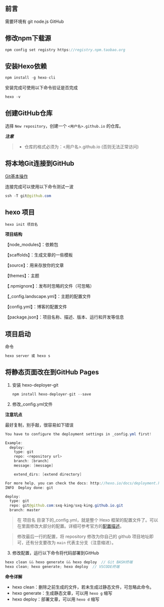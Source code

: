 ## 前言

需要环境有 git node.js GitHub 

## 修改npm下载源

```.java
npm config set registry https://registry.npm.taobao.org
```

## 安装Hexo依赖

```.java
npm install -g hexo-cli
```

安装完成可使用以下命令验证是否完成

```.java
hexo -v
```

## 创建GitHub仓库

选择 `New repository`，创建一个 `<用户名>.github.io` 的仓库。

***注意***

> - 仓库的格式必须为：<用户名>.github.io (否则无法正常访问)

## 将本地Git连接到GitHub

[Git基本操作](ProjectMD/Git基本操作.md)

连接完成可以使用以下命令测试一波

```.java
ssh -T git@github.com
```

## hexo 项目

```hexo init 项目名```

**项目结构**

【node_modules】：依赖包

【scaffolds】：生成文章的一些模板

【source】：用来存放你的文章

【themes】：主题

【.npmignore】：发布时忽略的文件（可忽略）

【_config.landscape.yml】：主题的配置文件

【config.yml】：博客的配置文件

【package.json】：项目名称、描述、版本、运行和开发等信息

## 项目启动

命令

```.java
hexo server 或 hexo s
```

## 将静态页面改在到GitHub Pages

1. 安装 hexo-deployer-git

   ```.java
   npm install hexo-deployer-git --save
   ```

2. 修改_config.yml文件

**注意坑点**

最好复制，别手敲，很容易如下错误

```.java
You have to configure the deployment settings in _config.yml first!

Example:
  deploy:
    type: git
    repo: <repository url>
    branch: [branch]
    message: [message]

    extend_dirs: [extend directory]

For more help, you can check the docs: http://hexo.io/docs/deployment.html
INFO  Deploy done: git

```



```.java
deploy:
  type: git
  repo: git@github.com:sxq-king/sxq-king.github.io.git
  branch: master
```



> 在 项目名 目录下的_config.yml，就是整个 Hexo 框架的配置文件了。可以在里面修改大部分的配置。详细可参考官方的[配置描述](https://hexo.io/zh-cn/docs/configuration)。

>  修改最后一行的配置，将 repository 修改为你自己的 github 项目地址即可，还有分支要改为 `main` 代表主分支（注意缩进）。

3. 修改配置，运行以下命令将代码部署到GitHub

```.java
hexo clean && hexo generate && hexo deploy  // Git BASH终端
hexo clean; hexo generate; hexo deploy  // VSCODE终端
```

**命令详解**

- hexo clean：删除之前生成的文件，若未生成过静态文件，可忽略此命令。
- hexo generate：生成静态文章，可以用 `hexo g` 缩写
- hexo deploy：部署文章，可以用 `hexo d` 缩写